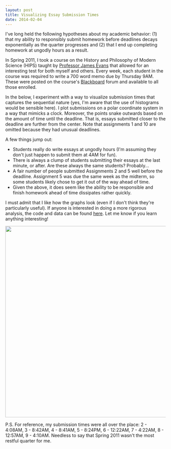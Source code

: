 ```yaml
---
layout: post
title: Visualizing Essay Submission Times
date: 2014-02-04
---
```


I've long held the following hypotheses about my academic behavior: (1) that my ability to responsibly submit homework before deadlines decays exponentially as the quarter progresses and (2) that I end up completing homework at ungodly hours as a result.

In Spring 2011, I took a course on the History and Philosophy of Modern Science (HIPS) taught by [Professor James Evans](http://home.uchicago.edu/~jevans/) that allowed for an interesting test for both myself and others. Every week, each student in the course was required to write a 700 word memo due by Thursday 9AM. These were posted on the course's [Blackboard](https://chalk8.uchicago.edu/) forum and available to all those enrolled.

In the below, I experiment with a way to visualize submission times that captures the sequential nature (yes, I'm aware that the use of histograms would be sensible here). I plot submissions on a polar coordinate system in a way that mimicks a clock. Moreover, the points snake outwards based on the amount of time until the deadline. That is, essays submitted closer to the deadline are further from the center. Note that assignments 1 and 10 are omitted because they had unusual deadlines.

A few things jump out:

- Students really do write essays at ungodly hours (I'm assuming they don't just happen to submit them at 4AM for fun).
- There is always a clump of students submitting their essays at the last minute, or after. Are these always the same students? Probably...
- A fair number of people submitted Assignments 2 and 5 well before the deadline. Assignment 5 was due the same week as the midterm, so some students likely chose to get it out of the way ahead of time.
- Given the above, it does seem like the ability to be responsible and finish homework ahead of time dissipates rather quickly.

I must admit that I like how the graphs look (even if I don't think they're particularly useful). If anyone is interested in doing a more rigorous analysis, the code and data can be found [here](https://github.com/ryw90/hips-essays). Let me know if you learn anything interesting!

<img src="https://raw.github.com/ryw90/hips-essays/master/posting-times.png" style="width: 600px;"/>

P.S. For reference, my submission times were all over the place: 2 - 4:08AM, 3 - 8:42AM, 4 - 8:41AM, 5 - 8:24PM, 6 - 12:22AM, 7 - 4:22AM, 8 - 12:57AM, 9 - 4:10AM. Needless to say that Spring 2011 wasn't the most restful quarter for me.
